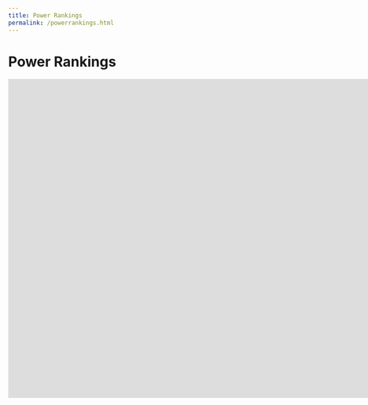 ```yaml
---
title: Power Rankings
permalink: /powerrankings.html
---
```


# Power Rankings

<p><iframe src="https://docs.google.com/spreadsheets/d/e/2PACX-1vS1Qp99v_5_t1r9B44kuDpdSY_zPLOR4WR4p7yy12Fe-NQ5PawM3Iribro7QHP1-w3baQ17tgslf2T5/pubhtml?gid=1977456213&amp;single=true&amp;widget=true&amp;headers=false" frameborder="0" scrolling="no" width="1790" height="649" allowfullscreen="true" mozallowfullscreen="true" webkitallowfullscreen="true"></iframe></p>
